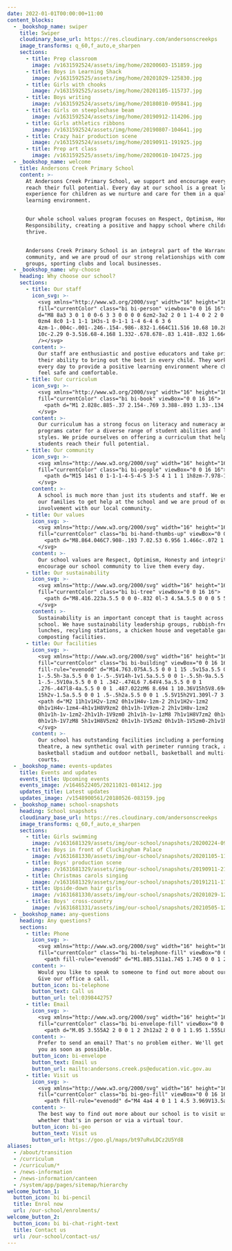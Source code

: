 ```yaml
---
date: 2022-01-01T00:00:00+11:00
content_blocks:
  - _bookshop_name: swiper
    title: Swiper
    cloudinary_base_url: https://res.cloudinary.com/andersonscreekps
    image_transforms: q_60,f_auto,e_sharpen
    sections:
      - title: Prep classroom
        image: /v1631592524/assets/img/home/20200603-151859.jpg
      - title: Boys in Learning Shack
        image: /v1631592525/assets/img/home/20201029-125830.jpg
      - title: Girls with chooks
        image: /v1631592525/assets/img/home/20201105-115737.jpg
      - title: Boys writing
        image: /v1631592524/assets/img/home/20180810-095841.jpg
      - title: Girls on steeplechase beam
        image: /v1631592524/assets/img/home/20190912-114206.jpg
      - title: Girls athletics ribbons
        image: /v1631592524/assets/img/home/20190807-104641.jpg
      - title: Crazy hair production scene
        image: /v1631592524/assets/img/home/20190911-191925.jpg
      - title: Prep art class
        image: /v1631592525/assets/img/home/20200610-104725.jpg
  - _bookshop_name: welcome
    title: Andersons Creek Primary School
    content: >-
      At Andersons Creek Primary School, we support and encourage every child to
      reach their full potential. Every day at our school is a great learning
      experience for children as we nurture and care for them in a quality
      learning environment.


      Our whole school values program focuses on Respect, Optimism, Honesty and
      Responsibility, creating a positive and happy school where children can
      thrive.


      Andersons Creek Primary School is an integral part of the Warrandyte
      community, and we are proud of our strong relationships with community
      groups, sporting clubs and local businesses.
  - _bookshop_name: why-choose
    heading: Why choose our school?
    sections:
      - title: Our staff
        icon_svg: >-
          <svg xmlns="http://www.w3.org/2000/svg" width="16" height="16"
          fill="currentColor" class="bi bi-person" viewbox="0 0 16 16">   <path
          d="M8 8a3 3 0 1 0 0-6 3 3 0 0 0 0 6zm2-3a2 2 0 1 1-4 0 2 2 0 0 1 4
          0zm4 8c0 1-1 1-1 1H3s-1 0-1-1 1-4 6-4 6 3 6
          4zm-1-.004c-.001-.246-.154-.986-.832-1.664C11.516 10.68 10.289 10 8
          10c-2.29 0-3.516.68-4.168 1.332-.678.678-.83 1.418-.832 1.664h10z"
          /></svg>
        content: >-
          Our staff are enthusiastic and postive educators and take pride in
          their ability to bring out the best in every child. They work hard
          every day to provide a positive learning environment where children
          feel safe and comfortable.
      - title: Our curriculum
        icon_svg: >-
          <svg xmlns="http://www.w3.org/2000/svg" width="16" height="16"
          fill="currentColor" class="bi bi-book" viewBox="0 0 16 16">
            <path d="M1 2.828c.885-.37 2.154-.769 3.388-.893 1.33-.134 2.458.063 3.112.752v9.746c-.935-.53-2.12-.603-3.213-.493-1.18.12-2.37.461-3.287.811V2.828zm7.5-.141c.654-.689 1.782-.886 3.112-.752 1.234.124 2.503.523 3.388.893v9.923c-.918-.35-2.107-.692-3.287-.81-1.094-.111-2.278-.039-3.213.492V2.687zM8 1.783C7.015.936 5.587.81 4.287.94c-1.514.153-3.042.672-3.994 1.105A.5.5 0 0 0 0 2.5v11a.5.5 0 0 0 .707.455c.882-.4 2.303-.881 3.68-1.02 1.409-.142 2.59.087 3.223.877a.5.5 0 0 0 .78 0c.633-.79 1.814-1.019 3.222-.877 1.378.139 2.8.62 3.681 1.02A.5.5 0 0 0 16 13.5v-11a.5.5 0 0 0-.293-.455c-.952-.433-2.48-.952-3.994-1.105C10.413.809 8.985.936 8 1.783z"/>
          </svg>
        content: >-
          Our curriculum has a strong focus on literacy and numeracy and our
          programs cater for a diverse range of student abilities and learning
          styles. We pride ourselves on offering a curriculum that helps
          students reach their full potential.
      - title: Our community
        icon_svg: >-
          <svg xmlns="http://www.w3.org/2000/svg" width="16" height="16"
          fill="currentColor" class="bi bi-people" viewBox="0 0 16 16">
            <path d="M15 14s1 0 1-1-1-4-5-4-5 3-5 4 1 1 1 1h8zm-7.978-1A.261.261 0 0 1 7 12.996c.001-.264.167-1.03.76-1.72C8.312 10.629 9.282 10 11 10c1.717 0 2.687.63 3.24 1.276.593.69.758 1.457.76 1.72l-.008.002a.274.274 0 0 1-.014.002H7.022zM11 7a2 2 0 1 0 0-4 2 2 0 0 0 0 4zm3-2a3 3 0 1 1-6 0 3 3 0 0 1 6 0zM6.936 9.28a5.88 5.88 0 0 0-1.23-.247A7.35 7.35 0 0 0 5 9c-4 0-5 3-5 4 0 .667.333 1 1 1h4.216A2.238 2.238 0 0 1 5 13c0-1.01.377-2.042 1.09-2.904.243-.294.526-.569.846-.816zM4.92 10A5.493 5.493 0 0 0 4 13H1c0-.26.164-1.03.76-1.724.545-.636 1.492-1.256 3.16-1.275zM1.5 5.5a3 3 0 1 1 6 0 3 3 0 0 1-6 0zm3-2a2 2 0 1 0 0 4 2 2 0 0 0 0-4z"/>
          </svg>
        content: >-
          A school is much more than just its students and staff. We encourage
          our families to get help at the school and we are proud of our
          involvement with our local community.
      - title: Our values
        icon_svg: >-
          <svg xmlns="http://www.w3.org/2000/svg" width="16" height="16"
          fill="currentColor" class="bi bi-hand-thumbs-up" viewBox="0 0 16 16">
            <path d="M8.864.046C7.908-.193 7.02.53 6.956 1.466c-.072 1.051-.23 2.016-.428 2.59-.125.36-.479 1.013-1.04 1.639-.557.623-1.282 1.178-2.131 1.41C2.685 7.288 2 7.87 2 8.72v4.001c0 .845.682 1.464 1.448 1.545 1.07.114 1.564.415 2.068.723l.048.03c.272.165.578.348.97.484.397.136.861.217 1.466.217h3.5c.937 0 1.599-.477 1.934-1.064a1.86 1.86 0 0 0 .254-.912c0-.152-.023-.312-.077-.464.201-.263.38-.578.488-.901.11-.33.172-.762.004-1.149.069-.13.12-.269.159-.403.077-.27.113-.568.113-.857 0-.288-.036-.585-.113-.856a2.144 2.144 0 0 0-.138-.362 1.9 1.9 0 0 0 .234-1.734c-.206-.592-.682-1.1-1.2-1.272-.847-.282-1.803-.276-2.516-.211a9.84 9.84 0 0 0-.443.05 9.365 9.365 0 0 0-.062-4.509A1.38 1.38 0 0 0 9.125.111L8.864.046zM11.5 14.721H8c-.51 0-.863-.069-1.14-.164-.281-.097-.506-.228-.776-.393l-.04-.024c-.555-.339-1.198-.731-2.49-.868-.333-.036-.554-.29-.554-.55V8.72c0-.254.226-.543.62-.65 1.095-.3 1.977-.996 2.614-1.708.635-.71 1.064-1.475 1.238-1.978.243-.7.407-1.768.482-2.85.025-.362.36-.594.667-.518l.262.066c.16.04.258.143.288.255a8.34 8.34 0 0 1-.145 4.725.5.5 0 0 0 .595.644l.003-.001.014-.003.058-.014a8.908 8.908 0 0 1 1.036-.157c.663-.06 1.457-.054 2.11.164.175.058.45.3.57.65.107.308.087.67-.266 1.022l-.353.353.353.354c.043.043.105.141.154.315.048.167.075.37.075.581 0 .212-.027.414-.075.582-.05.174-.111.272-.154.315l-.353.353.353.354c.047.047.109.177.005.488a2.224 2.224 0 0 1-.505.805l-.353.353.353.354c.006.005.041.05.041.17a.866.866 0 0 1-.121.416c-.165.288-.503.56-1.066.56z"/>
          </svg>
        content: >-
          Our school values are Respect, Optimism, Honesty and integrity and we
          encourage our school community to live them every day.
      - title: Our sustainability
        icon_svg: >-
          <svg xmlns="http://www.w3.org/2000/svg" width="16" height="16"
          fill="currentColor" class="bi bi-tree" viewBox="0 0 16 16">
            <path d="M8.416.223a.5.5 0 0 0-.832 0l-3 4.5A.5.5 0 0 0 5 5.5h.098L3.076 8.735A.5.5 0 0 0 3.5 9.5h.191l-1.638 3.276a.5.5 0 0 0 .447.724H7V16h2v-2.5h4.5a.5.5 0 0 0 .447-.724L12.31 9.5h.191a.5.5 0 0 0 .424-.765L10.902 5.5H11a.5.5 0 0 0 .416-.777l-3-4.5zM6.437 4.758A.5.5 0 0 0 6 4.5h-.066L8 1.401 10.066 4.5H10a.5.5 0 0 0-.424.765L11.598 8.5H11.5a.5.5 0 0 0-.447.724L12.69 12.5H3.309l1.638-3.276A.5.5 0 0 0 4.5 8.5h-.098l2.022-3.235a.5.5 0 0 0 .013-.507z"/>
          </svg>
        content: >-
          Sustainability is an important concept that is taught across our
          school. We have sustainability leadership groups, rubbish-free
          lunches, recyling stations, a chicken house and vegetable garden with
          composting facilities.
      - title: Our facilities
        icon_svg: >-
          <svg xmlns="http://www.w3.org/2000/svg" width="16" height="16"
          fill="currentColor" class="bi bi-building" viewBox="0 0 16 16"> <path
          fill-rule="evenodd" d="M14.763.075A.5.5 0 0 1 15 .5v15a.5.5 0 0
          1-.5.5h-3a.5.5 0 0 1-.5-.5V14h-1v1.5a.5.5 0 0 1-.5.5h-9a.5.5 0 0
          1-.5-.5V10a.5.5 0 0 1 .342-.474L6 7.64V4.5a.5.5 0 0 1
          .276-.447l8-4a.5.5 0 0 1 .487.022zM6 8.694 1 10.36V15h5V8.694zM7
          15h2v-1.5a.5.5 0 0 1 .5-.5h2a.5.5 0 0 1 .5.5V15h2V1.309l-7 3.5V15z"/>
          <path d="M2 11h1v1H2v-1zm2 0h1v1H4v-1zm-2 2h1v1H2v-1zm2
          0h1v1H4v-1zm4-4h1v1H8V9zm2 0h1v1h-1V9zm-2 2h1v1H8v-1zm2
          0h1v1h-1v-1zm2-2h1v1h-1V9zm0 2h1v1h-1v-1zM8 7h1v1H8V7zm2 0h1v1h-1V7zm2
          0h1v1h-1V7zM8 5h1v1H8V5zm2 0h1v1h-1V5zm2 0h1v1h-1V5zm0-2h1v1h-1V3z"/>
          </svg>
        content: >-
          Our school has outstanding facilities including a performing arts
          theatre, a new synthetic oval with perimeter running track, an indoor
          basketball stadium and outdoor netball, basketball and multi-purpose
          courts.
  - _bookshop_name: events-updates
    title: Events and updates
    events_title: Upcoming events
    events_image: /v1646522405/20211021-081412.jpg
    updates_title: Latest updates 
    updates_image: /v1548900561/20180526-083159.jpg
  - _bookshop_name: school-snapshots
    heading: School snapshots
    cloudinary_base_url: https://res.cloudinary.com/andersonscreekps
    image_transforms: q_60,f_auto,e_sharpen
    sections:
      - title: Girls swimming
        image: /v1631681329/assets/img/our-school/snapshots/20200224-091335.jpg
      - title: Boys in front of Cluckingham Palace
        image: /v1631681330/assets/img/our-school/snapshots/20201105-115301.jpg
      - title: Boys' production scene
        image: /v1631681329/assets/img/our-school/snapshots/20190911-213714.jpg
      - title: Christmas carols singing
        image: /v1631681329/assets/img/our-school/snapshots/20191211-173918.jpg
      - title: Upside-down hair girls
        image: /v1631681330/assets/img/our-school/snapshots/20201029-122847.jpg
      - title: Boys' cross-country
        image: /v1631681331/assets/img/our-school/snapshots/20210505-123723.jpg
  - _bookshop_name: any-questions
    heading: Any questions?
    sections:
      - title: Phone
        icon_svg: >-
          <svg xmlns="http://www.w3.org/2000/svg" width="16" height="16"
          fill="currentColor" class="bi bi-telephone-fill" viewBox="0 0 16 16">
            <path fill-rule="evenodd" d="M1.885.511a1.745 1.745 0 0 1 2.61.163L6.29 2.98c.329.423.445.974.315 1.494l-.547 2.19a.678.678 0 0 0 .178.643l2.457 2.457a.678.678 0 0 0 .644.178l2.189-.547a1.745 1.745 0 0 1 1.494.315l2.306 1.794c.829.645.905 1.87.163 2.611l-1.034 1.034c-.74.74-1.846 1.065-2.877.702a18.634 18.634 0 0 1-7.01-4.42 18.634 18.634 0 0 1-4.42-7.009c-.362-1.03-.037-2.137.703-2.877L1.885.511z"/>
        content: >-
          Would you like to speak to someone to find out more about our school?
          Give our office a call.
        button_icon: bi-telephone
        button_text: Call us
        button_url: tel:0398442757
      - title: Email
        icon_svg: >-
          <svg xmlns="http://www.w3.org/2000/svg" width="16" height="16"
          fill="currentColor" class="bi bi-envelope-fill" viewBox="0 0 16 16">
            <path d="M.05 3.555A2 2 0 0 1 2 2h12a2 2 0 0 1 1.95 1.555L8 8.414.05 3.555zM0 4.697v7.104l5.803-3.558L0 4.697zM6.761 8.83l-6.57 4.027A2 2 0 0 0 2 14h12a2 2 0 0 0 1.808-1.144l-6.57-4.027L8 9.586l-1.239-.757zm3.436-.586L16 11.801V4.697l-5.803 3.546z"/>
        content: >-
          Prefer to send an email? That's no problem either. We'll get back to
          you as soon as possible.
        button_icon: bi-envelope
        button_text: Email us
        button_url: mailto:andersons.creek.ps@education.vic.gov.au
      - title: Visit us
        icon_svg: >-
          <svg xmlns="http://www.w3.org/2000/svg" width="16" height="16"
          fill="currentColor" class="bi bi-geo-fill" viewBox="0 0 16 16">
            <path fill-rule="evenodd" d="M4 4a4 4 0 1 1 4.5 3.969V13.5a.5.5 0 0 1-1 0V7.97A4 4 0 0 1 4 3.999zm2.493 8.574a.5.5 0 0 1-.411.575c-.712.118-1.28.295-1.655.493a1.319 1.319 0 0 0-.37.265.301.301 0 0 0-.057.09V14l.002.008a.147.147 0 0 0 .016.033.617.617 0 0 0 .145.15c.165.13.435.27.813.395.751.25 1.82.414 3.024.414s2.273-.163 3.024-.414c.378-.126.648-.265.813-.395a.619.619 0 0 0 .146-.15.148.148 0 0 0 .015-.033L12 14v-.004a.301.301 0 0 0-.057-.09 1.318 1.318 0 0 0-.37-.264c-.376-.198-.943-.375-1.655-.493a.5.5 0 1 1 .164-.986c.77.127 1.452.328 1.957.594C12.5 13 13 13.4 13 14c0 .426-.26.752-.544.977-.29.228-.68.413-1.116.558-.878.293-2.059.465-3.34.465-1.281 0-2.462-.172-3.34-.465-.436-.145-.826-.33-1.116-.558C3.26 14.752 3 14.426 3 14c0-.599.5-1 .961-1.243.505-.266 1.187-.467 1.957-.594a.5.5 0 0 1 .575.411z"/>
        content: >-
          The best way to find out more about our school is to visit us -
          whether that's in person or via a virtual tour.
        button_icon: bi-geo
        button_text: Visit us
        button_url: https://goo.gl/maps/bt97uRvLDCz2U5Yd8
aliases:
  - /about/transition
  - /curriculum
  - /curriculum/*
  - /news-information
  - /news-information/canteen
  - /system/app/pages/sitemap/hierarchy
welcome_button_1:
  button_icon: bi bi-pencil
  title: Enrol now
  url: /our-school/enrolments/
welcome_button_2:
  button_icon: bi bi-chat-right-text
  title: Contact us
  url: /our-school/contact-us/
---
```


